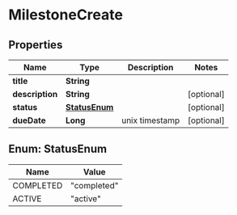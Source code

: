 

# MilestoneCreate


## Properties

| Name | Type | Description | Notes |
|------------ | ------------- | ------------- | -------------|
|**title** | **String** |  |  |
|**description** | **String** |  |  [optional] |
|**status** | [**StatusEnum**](#StatusEnum) |  |  [optional] |
|**dueDate** | **Long** | unix timestamp |  [optional] |



## Enum: StatusEnum

| Name | Value |
|---- | -----|
| COMPLETED | &quot;completed&quot; |
| ACTIVE | &quot;active&quot; |



